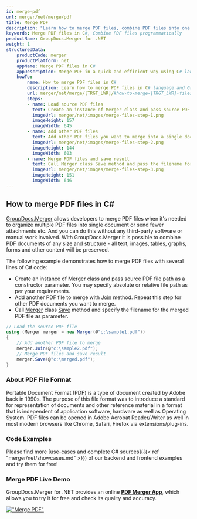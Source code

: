 ```yaml
---
id: merge-pdf
url: merger/net/merge/pdf
title: Merge PDF
description: "Learn how to merge PDF files, combine PDF files into one file programmatically in C# language using GroupDocs.Merger for .NET library."
keywords: Merge PDF files in C#, Combine PDF files programmatically
productName: GroupDocs.Merger for .NET
weight: 1
structuredData:
    productCode: merger
    productPlatform: net
    appName: Merge PDF files in C#
    appDescription: Merge PDF in a quick and efficient way using C# language and GroupDocs.Merger for .NET API, without the use of any third-party software like Microsoft or Open Office.
    howTo:
        name: How to merge PDF files in C# 
        description: Learn how to merge PDF files in C# language and GroupDocs.Merger for .NET API, without the use of any third-party software like Microsoft or Open Office.
        url: merger/net/merge/[TRGT_LWR]/#how-to-merge-[TRGT_LWR]-files-in-c
        steps:
        - name: Load source PDF files 
          text: Create an instance of Merger class and pass source PDF file path as a constructor parameter. You may specify absolute or relative file path as per your requirements. 
          imageUrl: merger/net/images/merge-files-step-1.png
          imageHeight: 157
          imageWidth: 645
        - name: Add other PDF files
          text: Add other PDF files you want to merge into a single document with Join method of Merger class.
          imageUrl: merger/net/images/merge-files-step-2.png
          imageHeight: 144
          imageWidth: 603
        - name: Merge PDF files and save result 
          text: Call Merger class Save method and pass the filename for the resultant PDF file as parameter.
          imageUrl: merger/net/images/merge-files-step-3.png
          imageHeight: 151
          imageWidth: 646
---
```


## How to merge PDF files in C\#

[GroupDocs.Merger](https://products.groupdocs.com/merger/net) allows developers to merge PDF files when it's needed to organize multiple
 PDF files into single document or send fewer attachments etc. And you can do this without any third-party software or manual work involved.
 With GroupDocs.Merger it is possible to combine PDF documents of any size and structure - all text, images, tables, graphs, forms and other content will be preserved.

The following example demonstrates how to merge PDF files with several lines of C# code:

* Create an instance of [Merger](https://reference.groupdocs.com/merger/net/groupdocs.merger/merger) class and pass source PDF file path as a constructor parameter. You may specify absolute or relative file path as per your requirements.
* Add another PDF file to merge with [Join](https://reference.groupdocs.com/merger/net/groupdocs.merger/merger/join) method. Repeat this step for other PDF documents you want to merge.
* Call [Merger](https://reference.groupdocs.com/merger/net/groupdocs.merger/merger) class [Save](https://reference.groupdocs.com/merger/net/groupdocs.merger/merger/save) method and specify the filename for the merged PDF file as parameter.

```csharp
// Load the source PDF file
using (Merger merger = new Merger(@"c:\sample1.pdf"))
{
    // Add another PDF file to merge
    merger.Join(@"c:\sample2.pdf");
    // Merge PDF files and save result
    merger.Save(@"c:\merged.pdf");
}
```

### About PDF File Format

Portable Document Format (PDF) is a type of document created by Adobe back in 1990s. The purpose of this file format was to introduce a standard for representation of documents and other reference material in a format that is independent of application software, hardware as well as Operating System. PDF files can be opened in Adobe Acrobat Reader/Writer as well in most modern browsers like Chrome, Safari, Firefox via extensions/plug-ins.

### Code Examples

Please find more [use-cases and complete C# sources]({{< ref "merger/net/showcases.md" >}}) of our backend and frontend examples and try them for free!

### Merge PDF Live Demo

GroupDocs.Merger for .NET provides an online [**PDF Merger App**](https://products.groupdocs.app/merger/pdf), which allows you to try it for free and check its quality and accuracy.

[!["Merge PDF"](/merger/net/images/merge/merge-pdf.png)](https://products.groupdocs.app/merger/pdf)